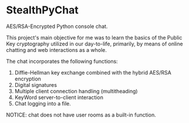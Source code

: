 # StealthPyChat
AES/RSA-Encrypted Python console chat.

This project's main objective for me was to learn the basics of the Public Key cryptography utilized in our day-to-life, primarily, by means of online chatting and web interactions as a whole.

The chat incorporates the following functions:

1) Diffie-Hellman key exchange combined with the hybrid AES/RSA encryption
2) Digital signatures
3) Multiple client connection handling (multitheading)
4) KeyWord server-to-client interaction
5) Chat logging into a file.

NOTICE: chat does not have user rooms as a built-in function.
